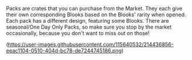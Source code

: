 Packs are crates that you can purchase from the Market. They each give their own corresponding Blooks based on the Blooks' rarity when opened.
Each pack has a different design, featuring some Blooks. There are seasonal/One Day Only Packs, so make sure you stop by the market occasionally, because you
don't want to miss out on those!

(https://user-images.githubusercontent.com/115640532/214436856-eeac1104-0510-404d-bc78-de7244745186.png)
